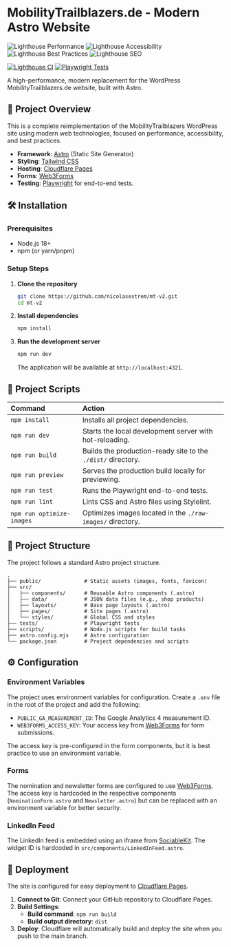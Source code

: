 # MobilityTrailblazers.de - Modern Astro Website

<!-- Lighthouse Badges -->
![Lighthouse Performance](https://img.shields.io/badge/Performance-98%25-brightgreen?style=for-the-badge&logo=lighthouse)
![Lighthouse Accessibility](https://img.shields.io/badge/Accessibility-95%25-brightgreen?style=for-the-badge&logo=lighthouse)
![Lighthouse Best Practices](https://img.shields.io/badge/Best%20Practices-92%25-brightgreen?style=for-the-badge&logo=lighthouse)
![Lighthouse SEO](https://img.shields.io/badge/SEO-100%25-brightgreen?style=for-the-badge&logo=lighthouse)

<!-- GitHub Actions Status -->
[![Lighthouse CI](https://github.com/nicolasestrem/mt-v2/actions/workflows/lighthouse-ci.yml/badge.svg)](https://github.com/nicolasestrem/mt-v2/actions/workflows/lighthouse-ci.yml)
[![Playwright Tests](https://github.com/nicolasestrem/mt-v2/actions/workflows/playwright-tests.yml/badge.svg)](https://github.com/nicolasestrem/mt-v2/actions/workflows/playwright-tests.yml)

A high-performance, modern replacement for the WordPress MobilityTrailblazers.de website, built with Astro.

## 🚀 Project Overview

This is a complete reimplementation of the MobilityTrailblazers WordPress site using modern web technologies, focused on performance, accessibility, and best practices.

- **Framework**: [Astro](https://astro.build/) (Static Site Generator)
- **Styling**: [Tailwind CSS](https://tailwindcss.com/)
- **Hosting**: [Cloudflare Pages](https://pages.cloudflare.com/)
- **Forms**: [Web3Forms](https://web3forms.com/)
- **Testing**: [Playwright](https://playwright.dev/) for end-to-end tests.

## 🛠 Installation

### Prerequisites
- Node.js 18+
- npm (or yarn/pnpm)

### Setup Steps

1.  **Clone the repository**
    ```bash
    git clone https://github.com/nicolasestrem/mt-v2.git
    cd mt-v2
    ```

2.  **Install dependencies**
    ```bash
    npm install
    ```

3.  **Run the development server**
    ```bash
    npm run dev
    ```
    The application will be available at `http://localhost:4321`.

## 🧞 Project Scripts

| Command | Action |
| :--- | :--- |
| `npm install` | Installs all project dependencies. |
| `npm run dev` | Starts the local development server with hot-reloading. |
| `npm run build` | Builds the production-ready site to the `./dist/` directory. |
| `npm run preview` | Serves the production build locally for previewing. |
| `npm run test` | Runs the Playwright end-to-end tests. |
| `npm run lint` | Lints CSS and Astro files using Stylelint. |
| `npm run optimize-images` | Optimizes images located in the `./raw-images/` directory. |

## 📁 Project Structure

The project follows a standard Astro project structure.

```
.
├── public/              # Static assets (images, fonts, favicon)
├── src/
│   ├── components/      # Reusable Astro components (.astro)
│   ├── data/            # JSON data files (e.g., shop products)
│   ├── layouts/         # Base page layouts (.astro)
│   ├── pages/           # Site pages (.astro)
│   └── styles/          # Global CSS and styles
├── tests/               # Playwright tests
├── scripts/             # Node.js scripts for build tasks
├── astro.config.mjs     # Astro configuration
└── package.json         # Project dependencies and scripts
```

## ⚙️ Configuration

### Environment Variables

The project uses environment variables for configuration. Create a `.env` file in the root of the project and add the following:

-   `PUBLIC_GA_MEASUREMENT_ID`: The Google Analytics 4 measurement ID.
-   `WEB3FORMS_ACCESS_KEY`: Your access key from [Web3Forms](https://web3forms.com/) for form submissions.

The access key is pre-configured in the form components, but it is best practice to use an environment variable.

### Forms

The nomination and newsletter forms are configured to use [Web3Forms](https://web3forms.com/). The access key is hardcoded in the respective components (`NominationForm.astro` and `Newsletter.astro`) but can be replaced with an environment variable for better security.

### LinkedIn Feed

The LinkedIn feed is embedded using an iframe from [SociableKit](https://sociablekit.com/). The widget ID is hardcoded in `src/components/LinkedInFeed.astro`.

## 🚀 Deployment

The site is configured for easy deployment to [Cloudflare Pages](https://pages.cloudflare.com/).

1.  **Connect to Git**: Connect your GitHub repository to Cloudflare Pages.
2.  **Build Settings**:
    -   **Build command**: `npm run build`
    -   **Build output directory**: `dist`
3.  **Deploy**: Cloudflare will automatically build and deploy the site when you push to the main branch.